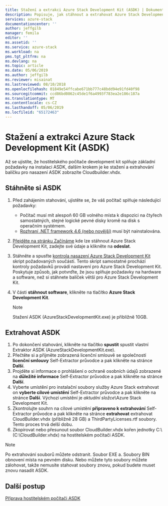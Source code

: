 ```yaml
---
title: Stažení a extrakci Azure Stack Development Kit (ASDK) | Dokumentace Microsoftu
description: Popisuje, jak stáhnout a extrahovat Azure Stack Development Kit (ASDK).
services: azure-stack
documentationcenter: ''
author: jeffgilb
manager: femila
editor: ''
ms.assetid: ''
ms.service: azure-stack
ms.workload: na
pms.tgt_pltfrm: na
ms.devlang: na
ms.topic: article
ms.date: 05/06/2019
ms.author: jeffgilb
ms.reviewer: misainat
ms.lastreviewed: 08/10/2018
ms.openlocfilehash: 01849e54ffcabe671bb777c48bdd94e91fd40f98
ms.sourcegitcommit: ccd86bd0862c45de1f6a4993f783ea2e186c187a
ms.translationtype: MT
ms.contentlocale: cs-CZ
ms.lasthandoff: 05/06/2019
ms.locfileid: "65172463"
---
```

# <a name="download-and-extract-the-azure-stack-development-kit-asdk"></a>Stažení a extrakci Azure Stack Development Kit (ASDK)
Až se ujistíte, že hostitelského počítače development kit splňuje základní požadavky na instalaci ASDK, dalším krokem je ke stažení a extrahování balíčku pro nasazení ASDK zobrazíte Cloudbuilder.vhdx.

## <a name="download-the-asdk"></a>Stáhněte si ASDK
1. Před zahájením stahování, ujistěte se, že váš počítač splňuje následující požadavky:

   - Počítač musí mít alespoň 60 GB volného místa k dispozici na čtyřech samostatných, stejné logické pevné disky kromě na disk s operačním systémem.
   - [Rozhraní .NET framework 4.6 (nebo novější)](https://dotnet.microsoft.com/download/dotnet-framework-runtime/net46) musí být nainstalována.

2. [Přejděte na stránku Začínáme](https://azure.microsoft.com/overview/azure-stack/try/?v=try) kde lze stáhnout Azure Stack Development Kit, zadejte své údaje a klikněte na **odeslat**.
3. Stáhněte a spusťte [kontrola nasazení Azure Stack Development Kit](https://go.microsoft.com/fwlink/?LinkId=828735&clcid=0x409) skript požadovaných součástí. Tento skript samostatné prochází kontroly požadavků provádí nastavení pro Azure Stack Development Kit. Poskytuje způsob, jak potvrďte, že jsou splňuje požadavky na hardware a software, než si stáhnete balíček větší pro Azure Stack Development Kit.
4. V části **stáhnout software**, klikněte na tlačítko **Azure Stack Development Kit**.

   > [!NOTE]
   > Stažení ASDK (AzureStackDevelopmentKit.exe) je přibližně 10GB.

## <a name="extract-the-asdk"></a>Extrahovat ASDK
1. Po dokončení stahování, klikněte na tlačítko **spustit** spustit vlastní Extraktor ASDK (AzureStackDevelopmentKit.exe).
2. Přečtěte si a přijměte zobrazená licenční smlouvě se společností **licenční smlouvy** Self-Extractor průvodce a pak klikněte na stránce **Další**.
3. Projděte si informace o prohlášení o ochraně osobních údajů zobrazené na **důležité informace** Self-Extractor průvodce a pak klikněte na stránce **Další**.
4. Vyberte umístění pro instalační soubory služby Azure Stack extrahovat on **vyberte cílové umístění** Self-Extractor průvodce a pak klikněte na stránce **Další**. Výchozí umístění je *aktuální složce*\Azure Stack Development Kit. 
5. Zkontrolujte souhrn na cílové umístění **připraveno k extrahování** Self-Extractor průvodce a pak klikněte na stránce **extrahovat** extrahovat CloudBuilder.vhdx (přibližně 28 GB) a ThirdPartyLicenses.rtf soubory. Tento proces trvá delší dobu.
6. Zkopírovat nebo přesunout soubor CloudBuilder.vhdx kořen jednotky C:\ (C:\CloudBuilder.vhdx) na hostitelském počítači ASDK.

> [!NOTE]
> Po extrahování souborů můžete odstranit. Soubor EXE a. Soubory BIN obnovení místa na pevném disku. Nebo můžete tyto soubory můžete zálohovat, takže nemusíte stahovat soubory znovu, pokud budete muset znovu nasadit ASDK.


## <a name="next-steps"></a>Další postup
[Příprava hostitelském počítači ASDK](asdk-prepare-host.md)